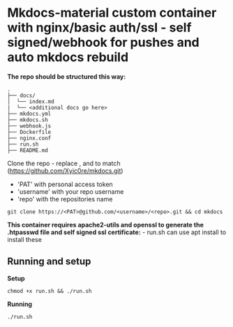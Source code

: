 # Mkdocs-material custom container with nginx/basic auth/ssl - self signed/webhook for pushes and auto mkdocs rebuild

**The repo should be structured this way:**

```
.
├── docs/
│  └── index.md
|  └── <additional docs go here>
├── mkdocs.yml
├── mkdocs.sh
├── webhook.js
├── Dockerfile
├── nginx.conf
├── run.sh
├── README.md
```

Clone the repo - replace <PAT>, <username> and <repo> to match (https://github.com/Xyic0re/mkdocs.git)
 - 'PAT' with personal access token
 - 'username' with your repo username
 - 'repo' with the repositories name

```
git clone https://<PAT>@github.com/<username>/<repo>.git && cd mkdocs
```

**This container requires apache2-utils and openssl to generate the .htpasswd file and self signed ssl certificate:** - run.sh can use apt install to install these

## Running and setup

**Setup**
```
chmod +x run.sh && ./run.sh
```

**Running**
```
./run.sh
```
